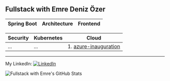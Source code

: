 ## Fullstack with Emre Deniz Özer 

| Spring Boot | Architecture | Frontend |
| -------- | -------- | -------- |

| Security | Kubernetes | Cloud |
| -------- | -------- | -------- |
| ... | ... | 1. [azure-inauguration](https://github.com/emredenizozer/azure-inauguration) |

---

My LinkedIn:
[<img src="https://raw.githubusercontent.com/paulrobertlloyd/socialmediaicons/main/linkedin-16x16.png" alt="LinkedIn" class="linkedin-icon">](https://www.linkedin.com/in/emredenizozer/)

![Fullstack with Emre's GitHub Stats](https://github-readme-stats.vercel.app/api?username=emredenizozer&show_icons=true&theme=radical)
